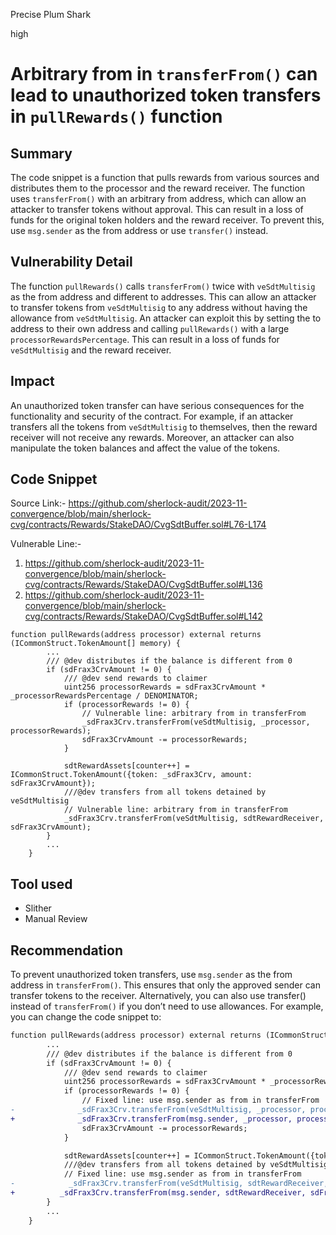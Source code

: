 Precise Plum Shark

high

# Arbitrary from in `transferFrom()` can lead to unauthorized token transfers in `pullRewards()` function

## Summary
The code snippet is a function that pulls rewards from various sources and distributes them to the processor and the reward receiver. The function uses `transferFrom()` with an arbitrary from address, which can allow an attacker to transfer tokens without approval. This can result in a loss of funds for the original token holders and the reward receiver. To prevent this, use `msg.sender` as the from address or use `transfer()` instead.

## Vulnerability Detail
The function `pullRewards()` calls `transferFrom()` twice with `veSdtMultisig` as the from address and different to addresses. This can allow an attacker to transfer tokens from `veSdtMultisig` to any address without having the allowance from `veSdtMultisig`. An attacker can exploit this by setting the to address to their own address and calling `pullRewards()` with a large `processorRewardsPercentage`. This can result in a loss of funds for `veSdtMultisig` and the reward receiver.

## Impact
An unauthorized token transfer can have serious consequences for the functionality and security of the contract. For example, if an attacker transfers all the tokens from `veSdtMultisig` to themselves, then the reward receiver will not receive any rewards. Moreover, an attacker can also manipulate the token balances and affect the value of the tokens.

## Code Snippet
Source Link:- https://github.com/sherlock-audit/2023-11-convergence/blob/main/sherlock-cvg/contracts/Rewards/StakeDAO/CvgSdtBuffer.sol#L76-L174

Vulnerable Line:-
1. https://github.com/sherlock-audit/2023-11-convergence/blob/main/sherlock-cvg/contracts/Rewards/StakeDAO/CvgSdtBuffer.sol#L136
2. https://github.com/sherlock-audit/2023-11-convergence/blob/main/sherlock-cvg/contracts/Rewards/StakeDAO/CvgSdtBuffer.sol#L142
```solidity
function pullRewards(address processor) external returns (ICommonStruct.TokenAmount[] memory) {
        ...
        /// @dev distributes if the balance is different from 0
        if (sdFrax3CrvAmount != 0) {
            /// @dev send rewards to claimer
            uint256 processorRewards = sdFrax3CrvAmount * _processorRewardsPercentage / DENOMINATOR;
            if (processorRewards != 0) {
                // Vulnerable line: arbitrary from in transferFrom
                _sdFrax3Crv.transferFrom(veSdtMultisig, _processor, processorRewards);
                sdFrax3CrvAmount -= processorRewards;
            }

            sdtRewardAssets[counter++] = ICommonStruct.TokenAmount({token: _sdFrax3Crv, amount: sdFrax3CrvAmount});
            ///@dev transfers from all tokens detained by veSdtMultisig
            // Vulnerable line: arbitrary from in transferFrom
            _sdFrax3Crv.transferFrom(veSdtMultisig, sdtRewardReceiver, sdFrax3CrvAmount);
        }
        ...
    }

```
## Tool used
- Slither
- Manual Review

## Recommendation
To prevent unauthorized token transfers, use `msg.sender` as the from address in `transferFrom()`. This ensures that only the approved sender can transfer tokens to the receiver. Alternatively, you can also use transfer() instead of `transferFrom()` if you don’t need to use allowances. For example, you can change the code snippet to:
```diff
function pullRewards(address processor) external returns (ICommonStruct.TokenAmount[] memory) {
        ...
        /// @dev distributes if the balance is different from 0
        if (sdFrax3CrvAmount != 0) {
            /// @dev send rewards to claimer
            uint256 processorRewards = sdFrax3CrvAmount * _processorRewardsPercentage / DENOMINATOR;
            if (processorRewards != 0) {
                // Fixed line: use msg.sender as from in transferFrom
-              _sdFrax3Crv.transferFrom(veSdtMultisig, _processor, processorRewards); 
+              _sdFrax3Crv.transferFrom(msg.sender, _processor, processorRewards);
                sdFrax3CrvAmount -= processorRewards;
            }

            sdtRewardAssets[counter++] = ICommonStruct.TokenAmount({token: _sdFrax3Crv, amount: sdFrax3CrvAmount});
            ///@dev transfers from all tokens detained by veSdtMultisig
            // Fixed line: use msg.sender as from in transferFrom
-            _sdFrax3Crv.transferFrom(veSdtMultisig, sdtRewardReceiver, sdFrax3CrvAmount);
+          _sdFrax3Crv.transferFrom(msg.sender, sdtRewardReceiver, sdFrax3CrvAmount);
        }
        ...
    }

```